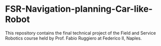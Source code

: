 # FSR-Navigation-planning-Car-like-Robot
This repository contains the final technical project of the Field and Service Robotics course held by Prof. Fabio Ruggiero at Federico II, Naples.
